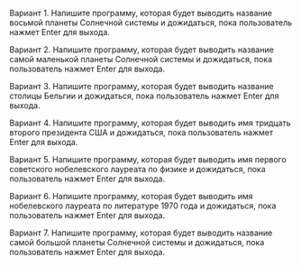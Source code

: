 Вариант 1. Напишите программу, которая будет выводить название восьмой планеты Солнечной системы и дожидаться, пока пользователь нажмет Enter для выхода. 
 
Вариант 2. Напишите программу, которая будет выводить название самой маленькой планеты Солнечной системы и дожидаться, пока пользователь нажмет Enter для выхода. 
 
Вариант 3. Напишите программу, которая будет выводить название столицы Бельгии и дожидаться, пока пользователь нажмет Enter для выхода. 
 
Вариант 4. Напишите программу, которая будет выводить имя тридцать второго президента США и дожидаться, пока пользователь нажмет Enter для выхода. 
 
Вариант 5. Напишите программу, которая будет выводить имя первого советского нобелевского лауреата по физике и дожидаться, пока пользователь нажмет Enter для выхода. 
 
Вариант 6. Напишите программу, которая будет выводить имя нобелевского лауреата по литературе 1970 года и дожидаться, пока пользователь нажмет Enter для выхода. 
 
Вариант 7. Напишите программу, которая будет выводить название самой большой планеты Солнечной системы и дожидаться, пока пользователь нажмет Enter для выхода. 
 

